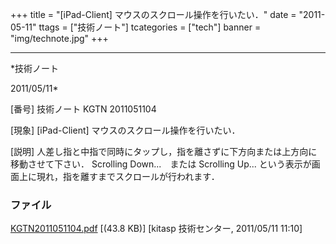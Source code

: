 ﻿+++
title = "[iPad-Client] マウスのスクロール操作を行いたい．"
date = "2011-05-11"
ttags = ["技術ノート"]
tcategories = ["tech"]
banner = "img/technote.jpg"
+++

-----------------------------------------------------------------------------------------------------------------------------

*技術ノート

2011/05/11*


[番号]
技術ノート KGTN 2011051104

[現象]
[iPad-Client] マウスのスクロール操作を行いたい．

[説明]
人差し指と中指で同時にタップし，指を離さずに下方向または上方向に移動させて下さい．
Scrolling Down...　または Scrolling Up...
という表示が画面上に現れ，指を離すまでスクロールが行われます．


### ファイル

 
 


[KGTN2011051104.pdf](http://techreport.kitasp.net/attachments/download/555/KGTN2011051104.pdf)
 [(43.8 KB)] [kitasp 技術センター, 2011/05/11
11:10]


 


 

